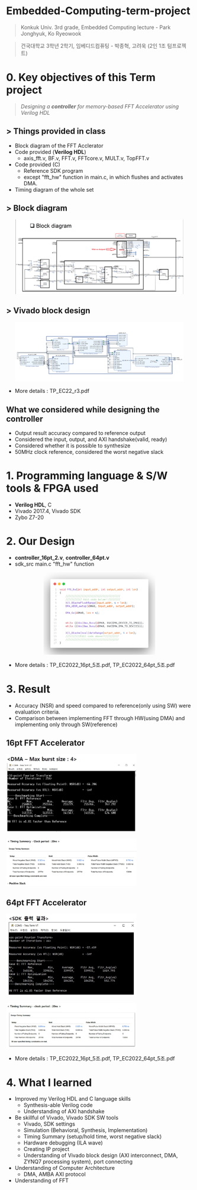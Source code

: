 # Embedded-Computing-term-project
> Konkuk Univ. 3rd grade, Embedded Computing lecture - Park Jonghyuk, Ko Ryeowook

> 건국대학교 3학년 2학기, 임베디드컴퓨팅 - 박종혁, 고려욱 (2인 1조 텀프로젝트) 

# 0. Key objectives of this Term project 
> _Designing a __controller__ for memory-based FFT Accelerator using Verilog HDL_

## > Things provided in class
* Block diagram of the FFT Acclerator 
* Code provided (__Verilog HDL__)
    + axis_fft.v, BF.v, FFT.v, FFTcore.v, MULT.v, TopFFT.v 
* Code provided (C)
    + Reference SDK program 
    + except "fft_hw" function in main.c, in which flushes and activates DMA. 
* Timing diagram of the whole set

## > Block diagram

<p align="center">
  <img src="/images/block_diagram.png" width="90%" height="90%" title="total loss" alt="total loss"></img>
</p>

## > Vivado block design
<p align="center">
  <img src="/images/block_design.png" width="90%" height="90%" title="total loss" alt="total loss"></img>
</p>

+ More details : TP_EC22_r3.pdf

## What we considered while designing the controller
* Output result accuracy compared to reference output
* Considered the input, output, and AXI handshake(valid, ready)
* Considered whether it is possible to synthesize 
* 50MHz clock reference, considered the worst negative slack

# 1. Programming language & S/W tools & FPGA used
* __Verilog HDL__, C
* Vivado 2017.4, Vivado SDK
* Zybo Z7-20

# 2. Our Design
* __controller_16pt_2.v__, __controller_64pt.v__
* sdk_src main.c "fft_hw" function

<p align="center">
  <img src="/images/fft_hw.png" width="60%" height="60%" title="total loss" alt="total loss"></img>
</p>

+ More details : TP_EC2022_16pt_5조.pdf, TP_EC2022_64pt_5조.pdf

# 3. Result
* Accuracy (NSR) and speed compared to reference(only using SW) were evaluation criteria.
* Comparison between implementing FFT through HW(using DMA) and implementing only through SW(reference)

## 16pt FFT Accelerator

<img src="/images/16pt_result1.jpg" width="70%" height="70%" title="total loss" alt="total loss"></img>

<img src="/images/16pt_result2.jpg" width="70%" height="70%" title="total loss" alt="total loss"></img>

## 64pt FFT Accelerator

<img src="/images/64pt_result1.jpg" width="70%" height="70%" title="total loss" alt="total loss"></img>

<img src="/images/64pt_result2.jpg" width="70%" height="70%" title="total loss" alt="total loss"></img>

+ More details : TP_EC2022_16pt_5조.pdf, TP_EC2022_64pt_5조.pdf

# 4. What I learned
* Improved my Verilog HDL and C language skills
    + Synthesis-able Verilog code 
    + Understanding of AXI handshake
* Be skillful of Vivado, Vivado SDK SW tools
    + Vivado, SDK settings
    + Simulation (Behavioral, Synthesis, Implementation)
    + Timing Summary (setup/hold time, worst negative slack)
    + Hardware debugging (ILA wave)
    + Creating IP project
    + Understanding of Vivado block design (AXI interconnect, DMA, ZYNQ7 processing system), port connecting
* Understanding of Computer Architecture
    + DMA, AMBA AXI protocol
* Understanding of FFT
